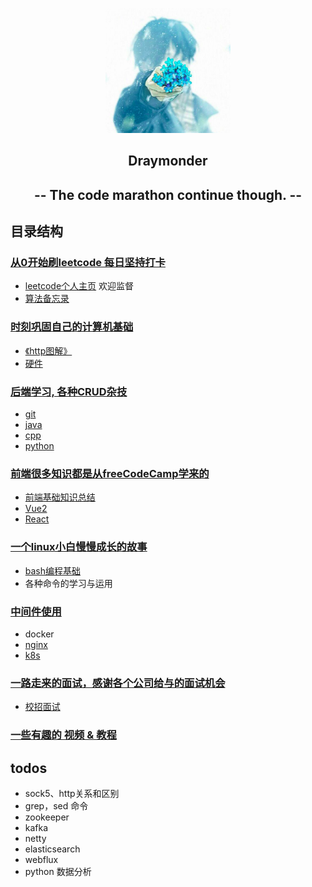 <p align="center"><img alt="逐梦少年" src="./imgs/profile.png" width="200px" height="200px">
</p>
<h2 align="center">
Draymonder 
</h2>
<h2 align="center">
-- The code marathon continue though. --
</h2>

## 目录结构
### [从0开始刷leetcode 每日坚持打卡](./algorithm)   
  - [leetcode个人主页](https://leetcode-cn.com/u/draymonders/)  欢迎监督 
  - [算法备忘录](./algorithm/readme.md)

### [时刻巩固自己的计算机基础](./cs_base)
  - [《http图解》](./cs_base/http/图解http.md)
  - [硬件](./cs_base/硬件/vedio.md)

### [后端学习, 各种CRUD杂技](./backend)
  - [git](./backend/git/git.md)
  - [java](./backend/java)
  - [cpp](./backend/cpp)
  - [python](./backend/python)

### [前端很多知识都是从freeCodeCamp学来的](./frontend)
  - [前端基础知识总结](./frontend/freeCodeCamp)
  - [Vue2](./frontend/Vue)
  - [React](./frontend/React)

### [一个linux小白慢慢成长的故事](./linux)
  - [bash编程基础](./linux/bash/) 
  - 各种命令的学习与运用

### [中间件使用](./middleware)
  - docker
  - [nginx](./middleware/nginx/)
  - [k8s](./middleware/k8s/)

### [一路走来的面试，感谢各个公司给与的面试机会 ](./interview)
  - [校招面试](./interview/interview.md)

### [一些有趣的 视频 & 教程](./resources)
  
## todos
- sock5、http关系和区别
- grep，sed 命令
- zookeeper
- kafka
- netty
- elasticsearch
- webflux
- python 数据分析
